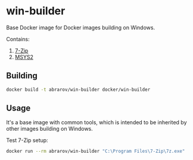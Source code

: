 # win-builder
 
Base Docker image for Docker images building on Windows. 

Contains:

1. [7-Zip](https://www.7-zip.org)
1. [MSYS2](http://www.msys2.org/)

## Building

```bash
docker build -t abrarov/win-builder docker/win-builder
```

## Usage

It's a base image with common tools, which is intended to be inherited by other images building on Windows.

Test 7-Zip setup:

```bash
docker run --rm abrarov/win-builder "C:\Program Files\7-Zip\7z.exe"
```
